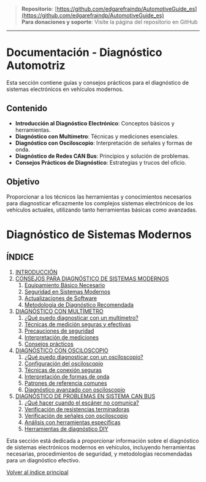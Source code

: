 > **Repositorio**: [https://github.com/edgarefraindp/AutomotiveGuide_es](https://github.com/edgarefraindp/AutomotiveGuide_es)  
> **Para donaciones y soporte**: Visite la página del repositorio en GitHub

---

# Documentación - Diagnóstico Automotriz

Esta sección contiene guías y consejos prácticos para el diagnóstico de sistemas electrónicos en vehículos modernos.

## Contenido

- **Introducción al Diagnóstico Electrónico**: Conceptos básicos y herramientas.
- **Diagnóstico con Multímetro**: Técnicas y mediciones esenciales.
- **Diagnóstico con Osciloscopio**: Interpretación de señales y formas de onda.
- **Diagnóstico de Redes CAN Bus**: Principios y solución de problemas.
- **Consejos Prácticos de Diagnóstico**: Estrategias y trucos del oficio.

## Objetivo

Proporcionar a los técnicos las herramientas y conocimientos necesarios para diagnosticar eficazmente los complejos sistemas electrónicos de los vehículos actuales, utilizando tanto herramientas básicas como avanzadas.

# Diagnóstico de Sistemas Modernos

## ÍNDICE

1. [INTRODUCCIÓN](introduccion.md)
2. [CONSEJOS PARA DIAGNÓSTICO DE SISTEMAS MODERNOS](consejos-diagnostico.md)
   1. [Equipamiento Básico Necesario](consejos-diagnostico.md#1-equipamiento-básico-necesario)
   2. [Seguridad en Sistemas Modernos](consejos-diagnostico.md#2-seguridad-en-sistemas-modernos)
   3. [Actualizaciones de Software](consejos-diagnostico.md#3-actualizaciones-de-software)
   4. [Metodología de Diagnóstico Recomendada](consejos-diagnostico.md#metodología-de-diagnóstico-recomendada)
3. [DIAGNÓSTICO CON MULTÍMETRO](diagnosticoMultimetro.md)
   1. [¿Qué puedo diagnosticar con un multímetro?](diagnosticoMultimetro.md#qué-puedo-diagnosticar-con-un-multímetro)
   2. [Técnicas de medición seguras y efectivas](diagnosticoMultimetro.md#técnicas-de-medición-seguras-y-efectivas)
   3. [Precauciones de seguridad](diagnosticoMultimetro.md#precauciones-de-seguridad)
   4. [Interpretación de mediciones](diagnosticoMultimetro.md#interpretación-de-mediciones)
   5. [Consejos prácticos](diagnosticoMultimetro.md#consejos-prácticos)
4. [DIAGNÓSTICO CON OSCILOSCOPIO](diagnosticoOsciloscopio.md)
   1. [¿Qué puedo diagnosticar con un osciloscopio?](diagnosticoOsciloscopio.md#qué-puedo-diagnosticar-con-un-osciloscopio)
   2. [Configuración del osciloscopio](diagnosticoOsciloscopio.md#configuración-del-osciloscopio)
   3. [Técnicas de conexión seguras](diagnosticoOsciloscopio.md#técnicas-de-conexión-seguras)
   4. [Interpretación de formas de onda](diagnosticoOsciloscopio.md#interpretación-de-formas-de-onda)
   5. [Patrones de referencia comunes](diagnosticoOsciloscopio.md#patrones-de-referencia-comunes)
   6. [Diagnóstico avanzado con osciloscopio](diagnosticoOsciloscopio.md#diagnóstico-avanzado-con-osciloscopio)
5. [DIAGNÓSTICO DE PROBLEMAS EN SISTEMA CAN BUS](diagnostico-canbus.md)
   1. [¿Qué hacer cuando el escáner no comunica?](diagnostico-canbus.md#qué-hacer-cuando-el-escáner-no-comunica)
   2. [Verificación de resistencias terminadoras](diagnostico-canbus.md#verificación-de-resistencias-terminadoras-del-can-bus)
   3. [Verificación de señales con osciloscopio](diagnostico-canbus.md#verificación-de-señales-con-osciloscopio)
   4. [Análisis con herramientas específicas](diagnostico-canbus.md#3-análisis-con-herramientas-específicas)
   7. [Herramientas de diagnóstico DIY](diagnostico-canbus.md#herramienta-básica-de-lectura-de-can-bus)

Esta sección está dedicada a proporcionar información sobre el diagnóstico de sistemas electrónicos modernos en vehículos, incluyendo herramientas necesarias, procedimientos de seguridad, y metodologías recomendadas para un diagnóstico efectivo.

[Volver al índice principal](../sensores-y-actuadores.md)